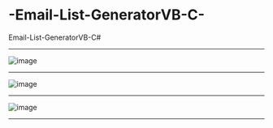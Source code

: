 # -Email-List-GeneratorVB-C-
 Email-List-GeneratorVB-C#

-- --

![image](https://user-images.githubusercontent.com/74623428/208221242-4452c0f1-3cdb-4a4a-9753-ca00f04385fb.png)

-- --

![image](https://user-images.githubusercontent.com/74623428/208221253-e392f9b8-2e11-46b0-9566-b7ba5fdad735.png)

-- --

![image](https://user-images.githubusercontent.com/74623428/208221260-81d420f8-4968-4e42-92b4-08fb4b7f89e7.png)

-- --
